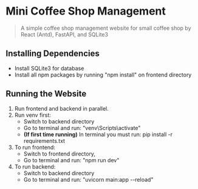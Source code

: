 # Mini Coffee Shop Management
> A simple coffee shop management website for small coffee shop by React (Antd), FastAPI, and SQLite3

## Installing Dependencies
- Install SQLite3 for database
- Install all npm packages by running "npm install" on frontend directory

## Running the Website
1. Run frontend and backend in parallel.
2. Run venv first:
   - Switch to backend directory
   - Go to terminal and run: "venv\Scripts\activate"
   - **(If first time running)** In terminal you must run: pip install -r requirements.txt
4. To run frontend:
   - Switch to frontend directory,
   - Go to terminal and run: "npm run dev"
5. To run backend:
   - Switch to backend directory
   - Go to terminal and run: "uvicorn main:app --reload"
   
